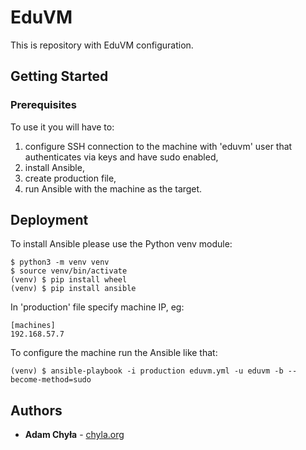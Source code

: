 # EduVM

This is repository with EduVM configuration.


## Getting Started

### Prerequisites

To use it you will have to:

1. configure SSH connection to the machine with 'eduvm' user that authenticates via keys and have sudo enabled,
2. install Ansible,
3. create production file,
4. run Ansible with the machine as the target.


## Deployment

To install Ansible please use the Python venv module:

```
$ python3 -m venv venv
$ source venv/bin/activate
(venv) $ pip install wheel
(venv) $ pip install ansible
```

In 'production' file specify machine IP, eg:

```
[machines]
192.168.57.7
```

To configure the machine run the Ansible like that:

```
(venv) $ ansible-playbook -i production eduvm.yml -u eduvm -b --become-method=sudo
```

## Authors

* **Adam Chyła** - [chyla.org](https://chyla.org/)

